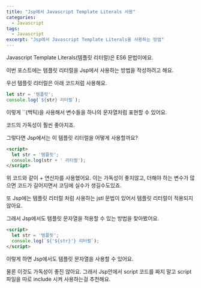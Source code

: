 ```yaml
---
title: "Jsp에서 Javascript Template Literals 사용"
categories:
  - Javascript
tags:
  - Javascript
excerpt: "Jsp에서 Javascript Template Literals을 사용하는 방법"
---
```


Javascript Template Literals(템플릿 리터럴)은 ES6 문법이에요.

이번 포스트에는 템플릿 리터럴을 Jsp에서 사용하는 방법을 작성하려고 해요.

우선 템플릿 리터럴은 아래 코드처럼 사용해요.

```javascript
let str = '템플릿';
console.log(`${str} 리터럴`);
```

이렇게 ``(백틱)을 사용해서 변수들을 하나의 문자열처럼 표현할 수 있어요.

코드의 가독성이 훨씬 좋아지죠.

그렇다면 Jsp에서는 이 템플릿 리터럴을 어떻게 사용할까요?

```html
<script>
  let str = '템플릿';
  console.log(str + ' 리터럴');
</script>
```

위 코드와 같이 + 연산자를 사용했어요. 이는 가독성이 좋지않고, 더해야 하는 변수가 많으면 코드가 길어지면서 코딩에 실수가 생길수도있죠.

또 Jsp에는 템플릿 리터럴 처럼 사용하는 jstl 문법이 있어서 템플릿 리터럴이 적용되지 않아요.

그래서 Jsp에서도 템플릿 문자열을 적용할 수 있는 방법을 찾아봤어요.

```html
<script>
  let str = '템플릿';
  console.log(`${'${str}'} 리터럴`);
</script>
```

이렇게 하면 Jsp에서도 템플릿 문자열을 사용할 수 있어요.

물론 이것도 가독성이 좋진 않아요. 그래서 Jsp안에서 script 코드를 짜지 말고 script 파일을 따로 include 시켜 사용하는걸 추천해요.
